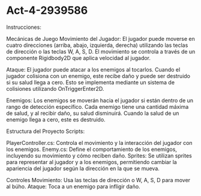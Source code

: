 # Act-4-2939586

Instrucciones:

Mecánicas de Juego
Movimiento del Jugador: El jugador puede moverse en cuatro direcciones (arriba, abajo, izquierda, derecha) utilizando las teclas de dirección o las teclas W, A, S, D. El movimiento se controla a través de un componente Rigidbody2D que aplica velocidad al jugador.

Ataque: El jugador puede atacar a los enemigos al tocarlos. Cuando el jugador colisiona con un enemigo, este recibe daño y puede ser destruido si su salud llega a cero. Esto se implementa mediante un sistema de colisiones utilizando OnTriggerEnter2D.

Enemigos: Los enemigos se moverán hacia el jugador si están dentro de un rango de detección específico. Cada enemigo tiene una cantidad máxima de salud, y al recibir daño, su salud disminuirá. Cuando la salud de un enemigo llega a cero, este es destruido.

Estructura del Proyecto
Scripts:

PlayerController.cs: Controla el movimiento y la interacción del jugador con los enemigos.
Enemy.cs: Define el comportamiento de los enemigos, incluyendo su movimiento y cómo reciben daño.
Sprites: Se utilizan sprites para representar al jugador y a los enemigos, permitiendo cambiar la apariencia del jugador según la dirección en la que se mueva.

Controles
Movimiento: Usa las teclas de dirección o W, A, S, D para mover al búho.
Ataque: Toca a un enemigo para infligir daño.
